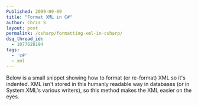 ```yaml
---
Published: 2009-09-09
title: "Format XML in C#"
author: Chris S
layout: post
permalink: /csharp/formatting-xml-in-csharp/
dsq_thread_id:
  - 1077628194
tags:
  - 'c#'
  - xml
---
```

Below is a small snippet showing how to format (or re-format) XML so it's indented. XML isn't stored in this humanly readable way in databases (or in System.XML's various writers), so this method makes the XML easier on the eyes.

<!--more-->

  
<script src="https://gist.github.com/yetanotherchris/4757231.js"></script>